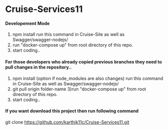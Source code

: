 # Cruise-Services11

#### Developement Mode ####
   1) npm install
      run this command in Cruise-Site as well as Swagger/swagger-nodejs/
   2) run "docker-compose up" from root directory of this repo.
   3) start coding..
#### For those developers who already copied previous branches they need to pull changes in the repository..

   1) npm install (option if node_modules are also changes)
      run this command in Cruise-Site as well as Swagger/swagger-nodejs/
   2) git pull origin folder-name
   3)run "docker-compose up" from root directory of this repo.
   4) start coding..

#### If you want download this project then run following command
   git clone https://github.com/karthik11c/Cruise-Services11.git
